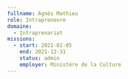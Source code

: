 ```yaml
---
fullname: Agnès Mathieu
role: Intrapreneure
domaine:
  - Intraprenariat
missions:
  - start: 2021-01-05
    end: 2021-12-31
    status: admin
    employer: Ministère de la Culture
---
```


